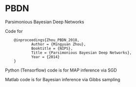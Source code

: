 # PBDN
Parsimonious Bayesian Deep Networks

Code for 

        @inproceedings{Zhou_PBDN_2018,      
                Author = {Mingyuan Zhou},
                Booktitle = {NIPS},
                Title = {Parsimonious Bayesian Deep Networks},	
                Year = {2014}
        }

Python (Tensorflow) code is for MAP inference via SGD

Matlab code is for Bayesian inference via Gibbs sampling
